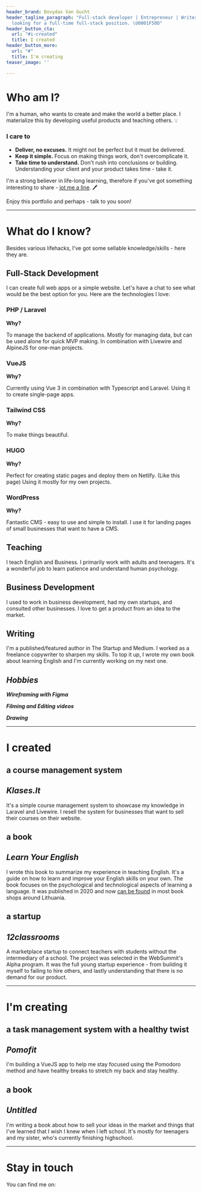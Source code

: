 ```yaml
---
header_brand: Dovydas Van Gucht
header_tagline_paragraph: "Full-stack developer | Entrepreneur | Writer | Teacher\nCurrently
  looking for a full-time full-stack position. \U0001F50D"
header_button_cta:
  url: "#i-created"
  title: I created
header_button_more:
  url: "#"
  title: I'm creating
teaser_image: ''

---
```

# Who am I?

I'm a human, who wants to create and make the world a better place. I materialize this by developing useful products and teaching others. 💡

### I care to

* **Deliver, no excuses.** It might not be perfect but it must be delivered.
* **Keep it simple.** Focus on making things work, don't overcomplicate it.
* **Take time to understand.** Don't rush into conclusions or building. Understanding your client and your product takes time - take it.

I'm a strong believer in life-long learning, therefore if you've got something interesting to share - [jot me a line](#stay-in-touch). 🖊️

Enjoy this portfolio and perhaps - talk to you soon!

***

# What do I know?

Besides various lifehacks, I've got some sellable knowledge/skills - here they are.

## Full-Stack Development

I can create full web apps or a simple website. Let's have a chat to see what would be the best option for you. Here are the technologies I love:

### PHP / Laravel

**Why?**

To manage the backend of applications. Mostly for managing data, but can be used alone for quick MVP making. In combination with Livewire and AlpineJS for one-man projects.

### VueJS

**Why?**

Currently using Vue 3 in combination with Typescript and Laravel. Using it to create single-page apps.

### Tailwind CSS

**Why?**

To make things beautiful.

### HUGO

**Why?**

Perfect for creating static pages and deploy them on Netlify. (Like this page) Using it mostly for my own projects.

### WordPress

**Why?**

Fantastic CMS - easy to use and simple to install. I use it for landing pages of small businesses that want to have a CMS.

## Teaching

I teach English and Business. I primarily work with adults and teenagers. It's a wonderful job to learn patience and understand human psychology.

## Business Development

I used to work in business development, had my own startups, and consulted other businesses. I love to get a product from an idea to the market.

## Writing

I'm a published/featured author in The Startup and Medium.  I worked as a freelance copywriter to sharpen my skills. To top it up, I wrote my own book about learning English and I'm currently working on my next one.

## _Hobbies_

**_Wireframing with Figma_**

**_Filming and Editing videos_**

**_Drawing_**

***

# I created

## a course management system

## _Klases.lt_

It's a simple course management system to showcase my knowledge in Laravel and Livewire. I resell the system for businesses that want to sell their courses on their website.

## a book

## _Learn Your English_

I wrote this book to summarize my experience in teaching English. It's a guide on how to learn and improve your English skills on your own. The book focuses on the psychological and technological aspects of learning a language. It was published in 2020 and now [can be found](https://www.knygos.lt/lt/knygos/learn-your-english--paskutine-knyga--kurios-tau-reikes-mokantis-anglu-kalbos/) in most book shops around Lithuania.

## a startup

## _12classrooms_

A marketplace startup to connect teachers with students without the intermediary of a school. The project was selected in the WebSummit's Alpha program. It was the full young startup experience - from building it myself to failing to hire others, and lastly understanding that there is no demand for our product.

***

# I'm creating

## a task management system with a healthy twist

## _Pomofit_

I'm building a VueJS app to help me stay focused using the Pomodoro method and have healthy breaks to stretch my back and stay healthy.

## a book

## _Untitled_

I'm writing a book about how to sell your ideas in the market and things that I've learned that I wish I knew when I left school. It's mostly for teenagers and my sister, who's currently finishing highschool.

***

# Stay in touch

You can find me on: